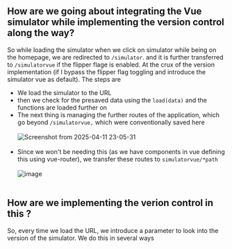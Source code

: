 ## How are we going about integrating the Vue simulator while implementing the version control along the way?
So while loading the simulator when we click on simulator while being on the homepage, we are redirected to `/simulator`. and it is further transferred to `/simulatorvue` if the flipper flage is enabled. At the crux of the version implementation (if I bypass the flipper flag toggling and introduce the simulator vue as default). The steps are 
- We load the simulator to the URL
- then we check for the presaved data using the `load(data)` and the functions are loaded further on
- The next thing is managing the further routes of the application, which go beyond `/simulatorvue,` which were conventionally saved here
  <br><br>
![Screenshot from 2025-04-11 23-05-31](https://github.com/user-attachments/assets/e5449592-84e7-4f10-9627-7635d1ef0cd7)
<br><br>
- Since we won't be needing this (as we have components in vue defining this using vue-router), we transfer these routes to `simulatorvue/*path`
  <br><br>
  ![image](https://github.com/user-attachments/assets/7b0efa1d-3bde-42df-a11e-43ea7fd4f24c)
  <br><br>
## How are we implementing the verion control in this ? 
So, every time we load the URL, we introduce a parameter to look into the version of the simulator. We do this in several ways
